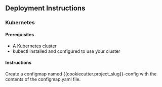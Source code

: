 ## Deployment Instructions 
### Kubernetes 
#### Prerequisites
* A Kubernetes cluster
* kubectl installed and configured to use your cluster

#### Instructions
Create a configmap named {{cookiecutter.project_slug}}-config with the contents of the configmap.yaml file.
```bash